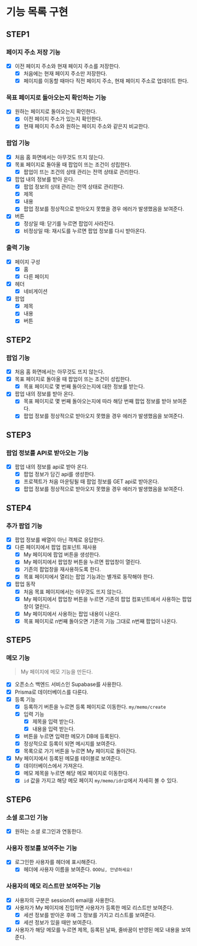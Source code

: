 # 기능 목록 구현

## STEP1

### 페이지 주소 저장 기능

- [x] 이전 페이지 주소와 현재 페이지 주소를 저장한다.
  - [x] 처음에는 현재 페이지 주소만 저장한다.
  - [x] 페이지를 이동할 때마다 직전 페이지 주소, 현재 페이지 주소로 업데이트 한다.

### 목표 페이지로 돌아오는지 확인하는 기능

- [x] 원하는 페이지로 돌아오는지 확인한다.
  - [x] 이전 페이지 주소가 있는지 확인한다.
  - [x] 현재 페이지 주소와 원하는 페이지 주소와 같은지 비교한다.

### 팝업 기능

- [x] 처음 홈 화면에서는 아무것도 뜨지 않는다.
- [x] 목표 페이지로 돌아올 때 팝업이 뜨는 조건이 성립한다.
  - [x] 팝업이 뜨는 조건의 상태 관리는 전역 상태로 관리한다.
- [x] 팝업 내의 정보를 받아 온다.
  - [x] 팝업 정보의 상태 관리는 전역 상태로 관리한다.
  - [x] 제목
  - [x] 내용
  - [x] 팝업 정보를 정상적으로 받아오지 못했을 경우 에러가 발생했음을 보여준다.
- [x] 버튼
  - [x] 정상일 때: 닫기를 누르면 팝업이 사라진다.
  - [x] 비정상일 때: 재시도를 누르면 팝업 정보를 다시 받아온다.

### 출력 기능

- [x] 페이지 구성
  - [x] 홈
  - [x] 다른 페이지
- [x] 헤더
  - [x] 네비게이션
- [x] 팝업
  - [x] 제목
  - [x] 내용
  - [x] 버튼

## STEP2

### 팝업 기능

- [x] 처음 홈 화면에서는 아무것도 뜨지 않는다.
- [x] 목표 페이지로 돌아올 때 팝업이 뜨는 조건이 성립한다.
  - [x] 목표 페이지로 몇 번째 돌아오는지에 대한 정보를 받는다.
- [x] 팝업 내의 정보를 받아 온다.
  - [x] 목표 페이지로 몇 번째 돌아오는지에 따라 해당 번째 팝업 정보를 받아 보여준다.
  - [x] 팝업 정보를 정상적으로 받아오지 못했을 경우 에러가 발생했음을 보여준다.

## STEP3

### 팝업 정보를 API로 받아오는 기능

- [x] 팝업 내의 정보를 api로 받아 온다.
  - [x] 팝업 정보가 담긴 api를 생성한다.
  - [x] 프로젝트가 처음 마운팅될 때 팝업 정보를 GET api로 받아온다.
  - [x] 팝업 정보를 정상적으로 받아오지 못했을 경우 에러가 발생했음을 보여준다.

## STEP4

### 추가 팝업 기능

- [x] 팝업 정보를 배열이 아닌 객체로 응답한다.
- [x] 다른 페이지에서 팝업 컴포넌트 재사용
  - [x] My 페이지에 팝업 버튼을 생성한다.
  - [x] My 페이지에서 팝업창 버튼을 누르면 팝업창이 열린다.
  - [x] 기존의 팝업창을 재사용하도록 한다.
  - [x] 목표 페이지에서 열리는 팝업 기능과는 별개로 동작해야 한다.
- [x] 팝업 동작
  - [x] 처음 목표 페이지에서는 아무것도 뜨지 않는다.
  - [x] My 페이지에서 팝업창 버튼을 누르면 기존의 팝업 컴포넌트에서 사용하는 팝업창이 열린다.
  - [x] My 페이지에서 사용하는 팝업 내용이 나온다.
  - [x] 목표 페이지로 n번째 돌아오면 기존의 기능 그대로 n번째 팝업이 나온다.

## STEP5

### 메모 기능

> My 페이지에 메모 기능을 만든다.

- [x] 오픈소스 백엔드 서비스인 Supabase를 사용한다.
- [x] Prisma로 데이터베이스를 다룬다.
- [x] 등록 기능
  - [x] 등록하기 버튼을 누르면 등록 페이지로 이동한다. `my/memo/create`
  - [x] 입력 기능
    - [x] 제목을 입력 받는다.
    - [x] 내용을 입력 받는다.
  - [x] 버튼을 누르면 입력한 메모가 DB에 등록된다.
  - [x] 정상적으로 등록이 되면 메시지를 보여준다.
  - [x] 목록으로 가기 버튼을 누르면 My 페이지로 돌아간다.
- [x] My 페이지에서 등록된 메모를 테이블로 보여준다.
  - [x] 데이터베이스에서 가져온다.
  - [x] 메모 제목을 누르면 해당 메모 페이지로 이동한다.
  - [x] `id` 값을 가지고 해당 메모 페이지 `my/memo/idr값`에서 자세히 볼 수 있다.

## STEP6

### 소셜 로그인 기능

- [x] 원하는 소셜 로그인과 연동한다.

### 사용자 정보를 보여주는 기능

- [x] 로그인한 사용자를 헤더에 표시해준다.
  - [x] 헤더에 사용자 이름을 보여준다. `OOO님, 안녕하세요!`

### 사용자의 메모 리스트만 보여주는 기능

- [x] 사용자의 구분은 session의 email을 사용한다.
- [x] 사용자가 My 페이지에 진입하면 사용자가 등록한 메모 리스트만 보여준다.
  - [x] 세션 정보를 받아온 후에 그 정보를 가지고 리스트를 보여준다.
  - [x] 세션 정보가 있을 때만 보여준다.
- [x] 사용자가 해당 메모를 누르면 제목, 등록된 날짜, 줄바꿈이 반영된 메모 내용을 보여준다.
